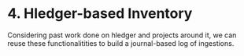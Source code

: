 # 4. Hledger-based Inventory

Considering past work done on hledger and projects around it, we can reuse these functionalitities to build a journal-based log of ingestions.
